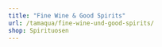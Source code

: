 ```yaml
---
title: "Fine Wine & Good Spirits"
url: /tamaqua/fine-wine-und-good-spirits/
shop: Spirituosen
---
```

